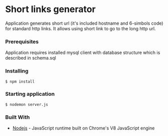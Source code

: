 # Short links generator

Application generates short url (it's included hostname and 6-simbols code) for standard http links. It allows using short link to go to the long http url. 

### Prerequisites

Application requires installed mysql client with database structure which is described in schema.sql

### Installing
```
$ npm install
```
### Starting application
```
$ nodemon server.js
```
### Built With

* [Nodejs](https://nodejs.org/en/) - JavaScript runtime built on Chrome's V8 JavaScript engine
